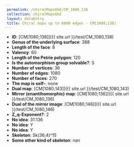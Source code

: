 ```yaml
--- 
 permalink: /chiralMaps6kE/CM_1080_138 
 collection: chiralMaps6kE
 layout: dataEntry
 title: Chiral maps up to 6000 edges - CM[1080;138]
---
```


- **ID**: [CM[1080;138]]({{ site.url }}/test/CM_1080_138)
- **Genus of the underlying surface**: 388
- **Length of the face**: 8
- **Valency**: 60
- **Length of the Petrie polygon**: 120
- **Is the automorphism group solvable?**: S
- **Number of vertices**: 36
- **Number of edges**: 1080
- **Number of faces**: 270
- **The map is self-**: none
- **Dual map**: [CM[1080;143]]({{ site.url }}/test/CM_1080_143)
- **Mirror (enantihomorphic) map**: [CM[1080;136]]({{ site.url }}/test/CM_1080_136)
- **Dual of the mirror image**: [CM[1080;146]]({{ site.url }}/test/CM_1080_146)
- **Z_q-Exponent?**: 2
- **No idea**:  31:136
- **No idea**: Y
- **No idea**: Y
- **Skeleton**: Sk(36;4)^15
- **Some other kind of skeleton**: nan
